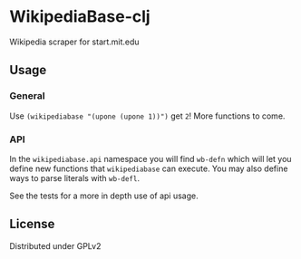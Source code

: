 # WikipediaBase-clj

Wikipedia scraper for start.mit.edu

## Usage

### General

Use `(wikipediabase "(upone (upone 1))")` get `2`! More functions to
come.

### API

In the `wikipediabase.api` namespace you will find `wb-defn` which
will let you define new functions that `wikipediabase` can
execute. You may also define ways to parse literals with `wb-defl`.

See the tests for a more in depth use of api usage.

## License

Distributed under GPLv2
